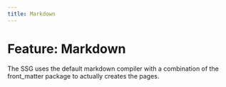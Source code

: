```yaml
---
title: Markdown
---
```


# Feature: Markdown

The SSG uses the default markdown compiler with a combination of the front_matter package to actually creates the pages.
